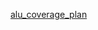 [alu_coverage_plan](https://docs.google.com/spreadsheets/d/1JkoYyUYw1J2UgekPPuOBRPz0q4Nlzg9JAlOIWWNnvVo/edit?usp=sharing)
